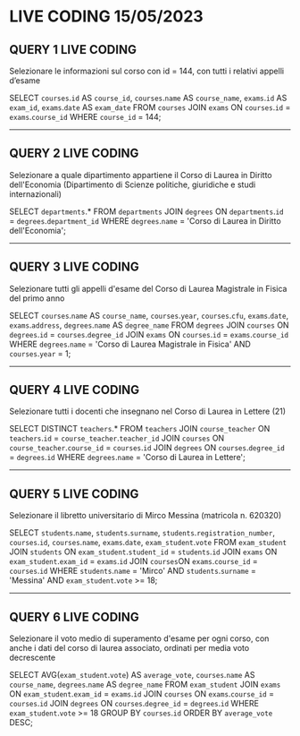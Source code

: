 # LIVE CODING 15/05/2023

## QUERY 1 LIVE CODING
Selezionare le informazioni sul corso con id = 144, con tutti i relativi appelli d’esame

SELECT `courses`.`id` AS `course_id`, `courses`.`name` AS `course_name`, `exams`.`id` AS `exam_id`, `exams`.`date` AS `exam_date`
FROM `courses`
JOIN `exams` ON `courses`.`id` = `exams`.`course_id` 
WHERE `course_id` = 144;

---
## QUERY 2 LIVE CODING
Selezionare a quale dipartimento appartiene il Corso di Laurea in Diritto dell'Economia (Dipartimento di Scienze politiche, giuridiche e studi internazionali)

SELECT `departments`.*
FROM `departments`
JOIN `degrees` ON `departments`.`id` = `degrees`.`department_id`
WHERE `degrees`.`name` = 'Corso di Laurea in Diritto dell\'Economia';

---
## QUERY 3 LIVE CODING
Selezionare tutti gli appelli d'esame del Corso di Laurea Magistrale in Fisica del primo anno

SELECT `courses`.`name` AS `course_name`, `courses`.`year`, `courses`.`cfu`, `exams`.`date`, `exams`.`address`, `degrees`.`name` AS `degree_name`
FROM `degrees`
JOIN `courses` ON `degrees`.`id` = `courses`.`degree_id`
JOIN `exams` ON `courses`.`id` = `exams`.`course_id`
WHERE `degrees`.`name` = 'Corso di Laurea Magistrale in Fisica'
AND `courses`.`year` = 1;

---
## QUERY 4 LIVE CODING
Selezionare tutti i docenti che insegnano nel Corso di Laurea in Lettere (21)

SELECT DISTINCT `teachers`.*
FROM `teachers`
JOIN `course_teacher` ON `teachers`.`id` = `course_teacher`.`teacher_id`
JOIN `courses` ON `course_teacher`.`course_id` = `courses`.`id`
JOIN `degrees` ON `courses`.`degree_id` = `degrees`.`id`
WHERE `degrees`.`name` = 'Corso di Laurea in Lettere';

---
## QUERY 5 LIVE CODING
Selezionare il libretto universitario di Mirco Messina (matricola n. 620320)

SELECT `students`.`name`, `students`.`surname`, `students`.`registration_number`, `courses`.`id`, `courses`.`name`, `exams`.`date`, `exam_student`.`vote`
FROM `exam_student`
JOIN `students` ON `exam_student`.`student_id` = `students`.`id`
JOIN `exams` ON `exam_student`.`exam_id` = `exams`.`id`
JOIN `courses`ON `exams`.`course_id` = `courses`.`id`
WHERE `students`.`name` = 'Mirco'
AND `students`.`surname` = 'Messina'
AND `exam_student`.`vote` >= 18;

---
## QUERY 6 LIVE CODING
Selezionare il voto medio di superamento d'esame per ogni corso, con anche i dati del corso di laurea associato, ordinati per media voto decrescente

SELECT AVG(`exam_student`.`vote`) AS `average_vote`, `courses`.`name` AS `course_name`, `degrees`.`name` AS `degree_name`
FROM `exam_student`
JOIN `exams` ON `exam_student`.`exam_id` = `exams`.`id`
JOIN `courses` ON `exams`.`course_id` = `courses`.`id`
JOIN `degrees` ON `courses`.`degree_id` = `degrees`.`id`
WHERE `exam_student`.`vote` >= 18
GROUP BY `courses`.`id`
ORDER BY `average_vote` DESC;

